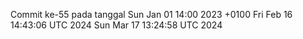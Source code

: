 Commit ke-55 pada tanggal Sun Jan 01 14:00 2023 +0100
Fri Feb 16 14:43:06 UTC 2024
Sun Mar 17 13:24:58 UTC 2024
